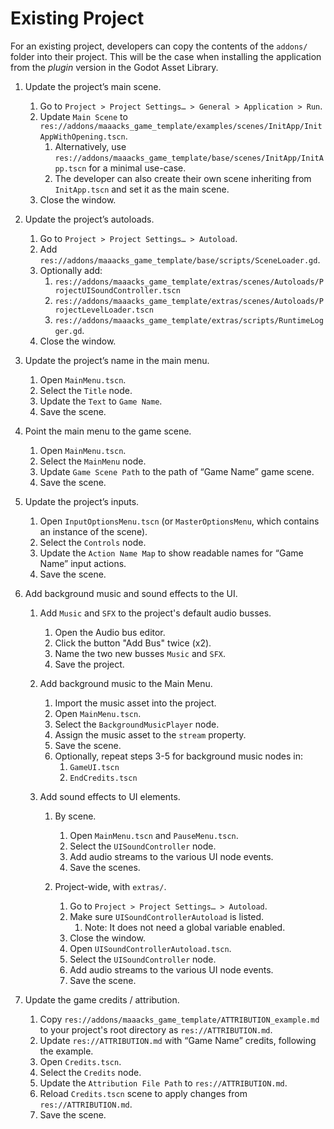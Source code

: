 # Existing Project

For an existing project, developers can copy the contents of the `addons/` folder into their project. This will be the case when installing the application from the *plugin* version in the Godot Asset Library.

  

1.  Update the project’s main scene.
    

    1.  Go to `Project > Project Settings… > General > Application > Run`.
    2.  Update `Main Scene` to `res://addons/maaacks_game_template/examples/scenes/InitApp/InitAppWithOpening.tscn`.
        1.  Alternatively, use `res://addons/maaacks_game_template/base/scenes/InitApp/InitApp.tscn` for a minimal use-case.
        2.  The developer can also create their own scene inheriting from `InitApp.tscn` and set it as the main scene.
    3.  Close the window.
    

2.  Update the project’s autoloads.
    

    1.  Go to `Project > Project Settings… > Autoload`.
    2.  Add `res://addons/maaacks_game_template/base/scripts/SceneLoader.gd`.
    3.  Optionally add:
        1.  `res://addons/maaacks_game_template/extras/scenes/Autoloads/ProjectUISoundController.tscn`
        1.  `res://addons/maaacks_game_template/extras/scenes/Autoloads/ProjectLevelLoader.tscn`
        2.  `res://addons/maaacks_game_template/extras/scripts/RuntimeLogger.gd`.
    4.  Close the window.

3.  Update the project’s name in the main menu.
    

    1.  Open `MainMenu.tscn`.
    2.  Select the `Title` node.
    3.  Update the `Text` to `Game Name`.
    4.  Save the scene.
    

4.  Point the main menu to the game scene.
    

    1.  Open `MainMenu.tscn`.
    2.  Select the `MainMenu` node.
    3.  Update `Game Scene Path` to the path of “Game Name” game scene.
    4.  Save the scene.
    

5.  Update the project’s inputs.
    

    1.  Open `InputOptionsMenu.tscn` (or `MasterOptionsMenu`, which contains an instance of the scene).
    2.  Select the `Controls` node.
    3.  Update the `Action Name Map` to show readable names for “Game Name” input actions.
    4.  Save the scene.


6.  Add background music and sound effects to the UI.

    1.  Add `Music` and `SFX` to the project's default audio busses.

        1.  Open the Audio bus editor.
        2.  Click the button "Add Bus" twice (x2).
        3.  Name the two new busses `Music` and `SFX`.
        4.  Save the project.

    1.  Add background music to the Main Menu.

        1.  Import the music asset into the project.
        2.  Open `MainMenu.tscn`.
        3.  Select the `BackgroundMusicPlayer` node.
        4.  Assign the music asset to the `stream` property.
        5.  Save the scene.
        6.  Optionally, repeat steps 3-5 for background music nodes in:
            1.  `GameUI.tscn`
            2.  `EndCredits.tscn`


    2.  Add sound effects to UI elements.

        1.  By scene.


            1.  Open `MainMenu.tscn` and `PauseMenu.tscn`.
            2.  Select the `UISoundController` node.
            3.  Add audio streams to the various UI node events.
            4.  Save the scenes.


        2.  Project-wide, with `extras/`.


            1.  Go to `Project > Project Settings… > Autoload`.
            2.  Make sure `UISoundControllerAutoload` is listed.
                1.  Note: It does not need a global variable enabled.
            3.  Close the window.        
            4.  Open `UISoundControllerAutoload.tscn`.
            5.  Select the `UISoundController` node.
            6.  Add audio streams to the various UI node events.
            7.  Save the scene.
   

7.  Update the game credits / attribution.
    

    1.  Copy `res://addons/maaacks_game_template/ATTRIBUTION_example.md` to your project's root directory as `res://ATTRIBUTION.md`.
    2.  Update `res://ATTRIBUTION.md` with “Game Name” credits, following the example.
    3.  Open `Credits.tscn`.
    4.  Select the `Credits` node.
    5.  Update the `Attribution File Path` to `res://ATTRIBUTION.md`.
    6.  Reload `Credits.tscn` scene to apply changes from `res://ATTRIBUTION.md`.
    7.  Save the scene.
   
